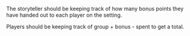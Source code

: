 The storyteller should be keeping track of how many bonus points they have handed out to each player on the setting.

Players should be keeping track of group + bonus - spent to get a total.